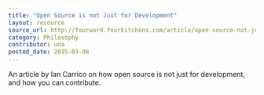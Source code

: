 ```yaml
---
title: "Open Source is not Just for Development"
layout: resource
source_url: http://fourword.fourkitchens.com/article/open-source-not-just-development
category: Philosophy
contributor: una
posted_date: 2015-03-08
---
```

An article by Ian Carrico on how open source is not just for development, and how you can contribute.